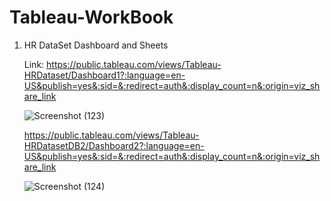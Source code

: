 # Tableau-WorkBook
1) HR DataSet Dashboard and Sheets

   Link: https://public.tableau.com/views/Tableau-HRDataset/Dashboard1?:language=en-US&publish=yes&:sid=&:redirect=auth&:display_count=n&:origin=viz_share_link

   ![Screenshot (123)](https://github.com/user-attachments/assets/6c919ebd-a3b9-43e6-b337-a4aa8b46772d)

   https://public.tableau.com/views/Tableau-HRDatasetDB2/Dashboard2?:language=en-US&publish=yes&:sid=&:redirect=auth&:display_count=n&:origin=viz_share_link

   ![Screenshot (124)](https://github.com/user-attachments/assets/b55b836e-0d2e-45fb-bf8b-77f49454a211)

